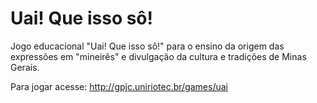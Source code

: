 # Uai! Que isso sô!
Jogo educacional "Uai! Que isso sô!" para o ensino da origem das expressões em "mineirês" e divulgação da cultura e tradições de Minas Gerais.

Para jogar acesse: http://gpjc.uniriotec.br/games/uai
